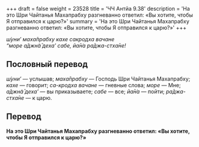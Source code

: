 +++
draft = false
weight = 23528
title = 'ЧЧ Антйа 9.38'
description = 'На это Шри Чайтанья Махапрабху разгневанно ответил: «Вы хотите, чтобы Я отправился к царю?»'
summary = 'На это Шри Чайтанья Махапрабху разгневанно ответил: «Вы хотите, чтобы Я отправился к царю?»'
+++

_ш́уни’ маха̄прабху кахе сакродха вачане  
“море а̄джн̃а̄ деха’ сабе, йа̄н̇а ра̄джа-стха̄не!_

## Пословный перевод

_ш́уни’_ — услышав; _маха̄прабху_ — Господь Шри Чайтанья Махапрабху; _кахе_ — говорит; _са_\-_кродха_ _вачане_ — гневные слова; _море_ — Мне; _а̄джн̃а̄_ _деха’_ — вы приказываете; _сабе_ — все; _йа̄н̇а_ — пойти; _ра̄джа_\-_стха̄не_ — к царю.

## Перевод

**На это Шри Чайтанья Махапрабху разгневанно ответил: «Вы хотите, чтобы Я отправился к царю?»**
